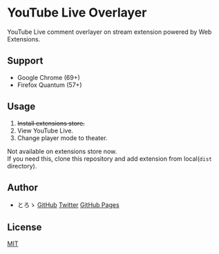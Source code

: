 # YouTube Live Overlayer

YouTube Live comment overlayer on stream extension powered by Web Extensions.

## Support

* Google Chrome (69+)
* Firefox Quantum (57+)

## Usage

1. ~~Install extensions store.~~  
2. View YouTube Live.
3. Change player mode to theater.

Not available on extensions store now.  
If you need this, clone this repository and add extension from local(`dist` directory).

## Author

* とろゝ [GitHub](https://github.com/toro-ponz) [Twitter](https://twitter.com/toro_ponz) [GitHub Pages](https://toro-ponz.github.io/)

## License

[MIT](LICENSE)
